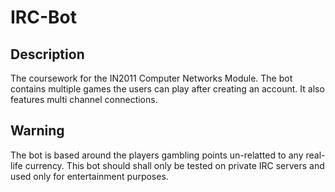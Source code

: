 # IRC-Bot
## Description
The coursework for the IN2011 Computer Networks Module. The bot contains multiple games the users can play after creating an account. It also features multi channel connections.

## Warning
The bot is based around the players gambling points un-relatted to any real-life currency. 
This bot should shall only be tested on private IRC servers and used only for entertainment purposes.
